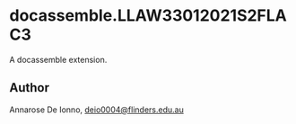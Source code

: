 # docassemble.LLAW33012021S2FLAC3

A docassemble extension.

## Author

Annarose De Ionno, deio0004@flinders.edu.au

